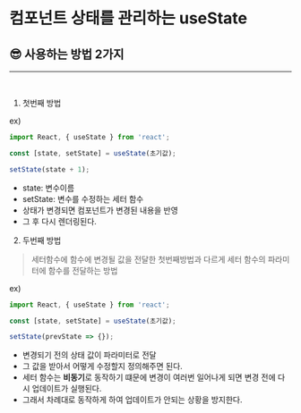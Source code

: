 # 컴포넌트 상태를 관리하는 useState
<p>

## 😎 사용하는 방법 2가지

----
<br>

1. 첫번째 방법

ex)
```js
import React, { useState } from 'react';

const [state, setState] = useState(초기값);

setState(state + 1);
```
- state: 변수이름
- setState: 변수를 수정하는 세터 함수
- 상태가 변경되면 컴포넌트가 변경된 내용을 반영
- 그 후 다시 렌더링된다.


2. 두번째 방법

>세터함수에 함수에 변경될 값을 전달한 첫번째방법과 다르게 세터 함수의 파라미터에 함수를 전달하는 방법

ex)
```js
import React, { useState } from 'react';

const [state, setState] = useState(초기값);

setState(prevState => {});
```
- 변경되기 전의 상태 값이 파라미터로 전달
- 그 값을 받아서 어떻게 수정할지 정의해주면 된다.
- 세터 함수는 **비동기**로 동작하기 떄문에 변경이 여러번 일어나게 되면 변경 전에 다시 업데이트가 실행된다.
- 그래서 차례대로 동작하게 하여 업데이트가 안되는 상황을 방지한다.